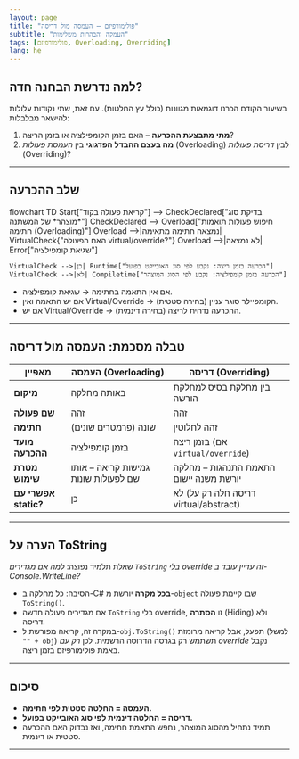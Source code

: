 ```yaml
---
layout: page
title: "פולימורפיזם – העמסה מול דריסה"
subtitle: "העמקה והבהרות משלימות"
tags: [פולימורפיזם, Overloading, Overriding]
lang: he
---
```


## למה נדרשת הבחנה חדה?

בשיעור הקודם הכרנו דוגמאות מגוונות (כולל עץ החלטות). עם זאת, שתי נקודות עלולות להישאר מבלבלות:

1. **מתי מתבצעת ההכרעה** – האם בזמן הקומפילציה או בזמן הריצה?  
2. **מה בעצם ההבדל הפדגוגי** בין *העמסת פעולות* (Overloading) לבין *דריסת פעולות* (Overriding)?  

---

## שלב ההכרעה

<div class="mermaid">
flowchart TD
    Start["קריאת פעולה בקוד"] --> CheckDeclared["בדיקת סוג *מוצהר* של המשתנה"]
    CheckDeclared --> Overload["חיפוש פעולות תואמות חתימה (Overloading)"]
    Overload -->|נמצאה חתימה מתאימה| VirtualCheck{"האם הפעולה virtual/override?"}
    Overload -->|לא נמצאה| Error["שגיאת קומפילציה"]

    VirtualCheck -->|כן| Runtime["הכרעה בזמן ריצה: נקבע לפי סוג האובייקט בפועל"]
    VirtualCheck -->|לא| Compiletime["הכרעה בזמן קומפילציה: נקבע לפי הסוג המוצהר"]
</div>

* אם אין התאמה בחתימה → שגיאת קומפילציה.
* אם יש התאמה ואין Virtual/Override → הקומפיילר סוגר עניין (בחירה סטטית).
* אם יש Virtual/Override → ההכרעה נדחית לריצה (בחירה דינמית).

---

## טבלה מסכמת: העמסה מול דריסה

| מאפיין               | העמסה (Overloading)                  | דריסה (Overriding)                     |
| -------------------- | ------------------------------------ | -------------------------------------- |
| **מיקום**            | באותה מחלקה                          | בין מחלקת בסיס למחלקת הורשה            |
| **שם פעולה**         | זהה                                  | זהה                                    |
| **חתימה**            | שונה (פרמטרים שונים)                 | זהה לחלוטין                            |
| **מועד ההכרעה**      | בזמן קומפילציה                       | בזמן ריצה (אם `virtual/override`)      |
| **מטרת שימוש**       | גמישות קריאה – אותו שם לפעולות שונות | התאמת התנהגות – מחלקה יורשת משנה יישום |
| **אפשרי עם static?** | כן                                   | לא (דריסה חלה רק על virtual/abstract)  |

---

## הערה על ToString

שאלת תלמיד נפוצה: *למה אם מגדירים `ToString` בלי override זה עדיין עובד ב-Console.WriteLine?*

* הסיבה: כל מחלקה ב-C# **בכל מקרה** יורשת מ-`object` שבו קיימת פעולה `ToString()`.
* אם מגדירים פעולה חדשה `ToString` בלי override, זו **הסתרה** (Hiding) ולא דריסה.
* במקרה זה, קריאה מפורשת ל-`obj.ToString()` תפעל, אבל קריאה מרומזת (למשל `"" + obj`) תשתמש רק בגרסה הדרוסה הרשמית. לכן *רק עם override* נקבל באמת פולימורפיזם בזמן ריצה.

---

## סיכום

* **העמסה = החלטה סטטית לפי חתימה.**
* **דריסה = החלטה דינמית לפי סוג האובייקט בפועל.**
* תמיד נתחיל מהסוג המוצהר, נחפש התאמת חתימה, ואז נבדוק האם ההכרעה סטטית או דינמית.

---

